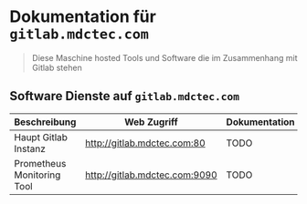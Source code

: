 # Dokumentation für `gitlab.mdctec.com` 
> Diese Maschine hosted Tools und Software die im Zusammenhang mit Gitlab stehen

## Software Dienste auf `gitlab.mdctec.com`

| Beschreibung               | Web Zugriff                   | Dokumentation |
|----------------------------|-------------------------------|---------------|
| Haupt Gitlab Instanz       | http://gitlab.mdctec.com:80   | TODO          |
| Prometheus Monitoring Tool | http://gitlab.mdctec.com:9090 | TODO          |
